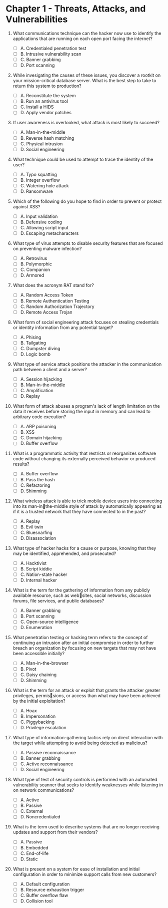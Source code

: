 # Chapter 1 - Threats, Attacks, and Vulnerabilities

1. What communications technique can the hacker now use to identify the applications that are running on each open port facing the internet?
   - [ ] A. Credentialed penetration test
   - [ ] B. Intrusive vulnerability scan
   - [ ] C. Banner grabbing
   - [ ] D. Port scanning

2. While invesigating the causes of these issues, you discover a rootkit on your mission-critical database server.  What is the best step to take to return this system to production?
   - [ ] A. Reconstitute the system
   - [ ] B. Run an antivirus tool
   - [ ] C. Install a HIDS
   - [ ] D. Apply vendor patches

3. If user awareness is overlooked, what attack is most likely to succeed?
   - [ ] A. Man-in-the-middle
   - [ ] B. Reverse hash matching
   - [ ] C. Physical intrusion
   - [ ] D. Social engineering

4. What technique could be used to attempt to trace the identity of the user?
   - [ ] A. Typo squatting
   - [ ] B. Integer overflow
   - [ ] C. Watering hole attack
   - [ ] D. Ransomware

5. Which of the following do you hope to find in order to prevent or protect against XSS?
   - [ ] A. Input validation
   - [ ] B. Defensive coding
   - [ ] C. Allowing script input
   - [ ] D. Escaping metacharacters

6. What type of virus attempts to disable security features that are focused on preventing malware infection?
   - [ ] A. Retrovirus
   - [ ] B. Polymorphic
   - [ ] C. Companion
   - [ ] D. Armored

7. What does the acronym RAT stand for?
   - [ ] A. Random Access Token
   - [ ] B. Remote Authentication Testing
   - [ ] C. Random Authorization Trajectory
   - [ ] D. Remote Access Trojan

8. What form of social engineering attack focuses on stealing credentials or identity information from any potential target?
   - [ ] A. Phising
   - [ ] B. Tailgating
   - [ ] C. Dumpster diving
   - [ ] D. Logic bomb

9. What type of service attack positions the attacker in the communication path between a client and a server?
   - [ ] A. Session hijacking
   - [ ] B. Man-in-the-middle
   - [ ] C. Amplification
   - [ ] D. Replay

10. What form of attack abuses a program's lack of length limitation on the data it receives before storing the input in memory and can lead to arbitrary code execution?

    - [ ] A. ARP poisoning
    - [ ] B. XSS
    - [ ] C. Domain hijacking
    - [ ] D. Buffer overflow

11. What is a programmatic activity that restricts or reorganizes software code without changing its externally perceived behavior or produced results?
    - [ ] A. Buffer overflow
    - [ ] B. Pass the hash
    - [ ] C. Refactoring
    - [ ] D. Shimming

12. What wireless attack is able to trick mobile device users into connecting into its man-inthe-middle style of attack by automatically appearing as if it is a trusted network that they have connected to in the past?
    - [ ] A. Replay
    - [ ] B. Evil twin
    - [ ] C. Bluesnarfing
    - [ ] D. Disassociation

13. What type of hacker hacks for a cause or purpose, knowing that they may be identified, apprehended, and prosecuted?
    - [ ] A. Hacktivist
    - [ ] B. Script kiddie
    - [ ] C. Nation-state hacker
    - [ ] D. Internal hacker

14. What is the term for the gathering of information from any publicly available resource, such as websites, social networks, discussion forums, file services, and public databases?
    - [ ] A. Banner grabbing
    - [ ] B. Port scanning
    - [ ] C. Open-source intelligence
    - [ ] D. Enumeration

15. What penetration testing or hacking term refers to the concept of continuing an intrusion after an initial compromise in order to further breach an organization by focusing on new targets that may not have been accessible initially?
    - [ ] A. Man-in-the-browser
    - [ ] B. Pivot
    - [ ] C. Daisy chaining
    - [ ] D. Shimming

16. What is the term for an attack or exploit that grants the attacker greater privileges, permissions, or access than what may have been achieved by the initial exploitation?
    - [ ] A. Hoax
    - [ ] B. Impersonation
    - [ ] C. Piggybacking
    - [ ] D. Privilege escalation

17. What type of information-gathering tactics rely on direct interaction with the target while attempting to avoid being detected as malicious?
    - [ ] A. Passive reconnaissance
    - [ ] B. Banner grabbing
    - [ ] C. Active reconnaissance
    - [ ] D. Social engineering

18. What type of test of security controls is performed with an automated vulnerability scanner that seeks to identify weaknesses while listening in on network communications?
    - [ ] A. Active
    - [ ] B. Passive
    - [ ] C. External
    - [ ] D. Noncredentialed

19. What is the term used to describe systems that are no longer receiving updates and support from their vendors?
    - [ ] A. Passive
    - [ ] B. Embedded
    - [ ] C. End-of-life
    - [ ] D. Static

20. What is present on a system for ease of installation and initial configuration in order to minimize support calls from new customers?
    - [ ] A. Default configuration
    - [ ] B. Resource exhaustion trigger
    - [ ] C. Buffer overflow flaw
    - [ ] D. Collision tool

